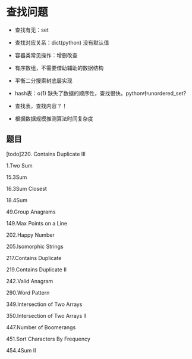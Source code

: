 # 查找问题

* 查找有无：set

* 查找对应关系：dict(python) 没有默认值

* 容器类常见操作：增删改查

* 有序数组，不需要借助辅助的数据结构

* 平衡二分搜索树底层实现

* hash表：o(1) 缺失了数据的顺序性，查找很快。python中unordered_set?

* 查找表，查找内容？！

* 根据数据规模推测算法时间复杂度


## 题目

[todo]220. Contains Duplicate III

1.Two Sum

15.3Sum

16.3Sum Closest

18.4Sum

49.Group Anagrams

149.Max Points on a Line

202.Happy Number

205.Isomorphic Strings

217.Contains Duplicate

219.Contains Duplicate II

242.Valid Anagram

290.Word Pattern

349.Intersection of Two Arrays

350.Intersection of Two Arrays II

447.Number of Boomerangs

451.Sort Characters By Frequency

454.4Sum II